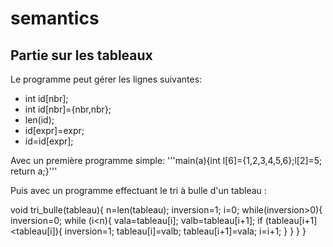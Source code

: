 # semantics

## Partie sur les tableaux 

Le programme peut gérer les lignes suivantes: 
- int id[nbr]; 
- int id[nbr]={nbr,nbr};
- len(id);
- id[expr]=expr;
- id=id[expr]; 

Avec un première programme simple: '''main(a){int l[6]={1,2,3,4,5,6};l[2]=5; return a;}'''

Puis avec un programme effectuant le tri à bulle d'un tableau : 

void tri_bulle(tableau){
    n=len(tableau);
    inversion=1;
    i=0;
    while(inversion>0){
        inversion=0;
        while (i<n){
            vala=tableau[i];
            valb=tableau[i+1];
            if (tableau[i+1]<tableau[i]){
                inversion=1;
                tableau[i]=valb;
                tableau[i+1]=vala;
            i=i+1;
        }
    }
  }
}
